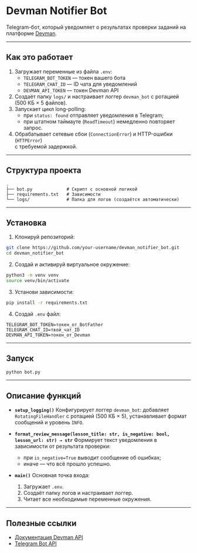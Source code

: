 # Devman Notifier Bot

Telegram-бот, который уведомляет о результатах проверки заданий на платформе [Devman](https://dvmn.org).

---

## Как это работает

1. Загружает переменные из файла `.env`:
   - `TELEGRAM_BOT_TOKEN` — токен вашего бота  
   - `TELEGRAM_CHAT_ID` — ID чата для уведомлений  
   - `DEVMAN_API_TOKEN` — токен Devman API  
2. Создаёт папку `logs/` и настраивает логгер `devman_bot` с ротацией  
   (500 КБ × 5 файлов).  
3. Запускает цикл long-polling:
   - при `status: found` отправляет уведомления в Telegram;  
   - при штатном таймауте (`ReadTimeout`) немедленно повторяет запрос.  
4. Обрабатывает сетевые сбои (`ConnectionError`) и HTTP-ошибки (`HTTPError`)  
   с требуемой задержкой.  

---

## Структура проекта

```
.
├── bot.py             # Скрипт с основной логикой 
├── requirements.txt   # Зависимости
└── logs/              # Папка для логов (создаётся автоматически)
```

---

## Установка

1. Клонируй репозиторий:

```bash
git clone https://github.com/your-username/devman_notifier_bot.git
cd devman_notifier_bot
````

2. Создай и активируй виртуальное окружение:

```bash
python3 -m venv venv
source venv/bin/activate
```

3. Установи зависимости:

```bash
pip install -r requirements.txt
```

4. Создай `.env` файл:

```env
TELEGRAM_BOT_TOKEN=токен_от_BotFather
TELEGRAM_CHAT_ID=твой_чат_ID
DEVMAN_API_TOKEN=токен_от_Devman
```

---

## Запуск

```bash
python bot.py
```

---

## Описание функций

* **`setup_logging()`**
  Конфигурирует логгер `devman_bot`: добавляет `RotatingFileHandler` с
  ротацией (500 КБ × 5), устанавливает формат сообщений и уровень `INFO`.

* **`format_review_message(lesson_title: str, is_negative: bool, lesson_url: str) → str`**
  Формирует текст уведомления в зависимости от результата проверки:

  * при `is_negative=True` выводит сообщение об ошибках;
  * иначе — что всё прошло успешно.

* **`main()`**
  Основная точка входа:
 
   1. Загружает `.env`.
   2. Создаёт папку логов и настраивает логгер.
   3. Читает все необходимые переменные окружения.

---

## Полезные ссылки

* [Документация Devman API](https://dvmn.org/api/docs/)
* [Telegram Bot API](https://core.telegram.org/bots/api)
